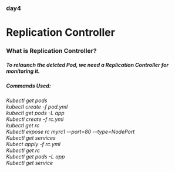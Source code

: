 ### day4
<h1>Replication Controller</h1>
<h3> What is Replication Controller? </h3>
<h5>To relaunch the deleted Pod, we need a Replication Controller for monitoring it.<br></h5>
<h5>Commands Used:</h5>
<h6>Kubectl get pods<br>kubectl create -f pod.yml<br>kubectl get pods -L app<br>
Kubectl create -f rc.yml<br>kubectl get rc<br>Kubectl expose rc myrc1 --port=80 --type=NodePort<br>
Kubectl get services<br>Kubect apply -f rc.yml<br>Kubectl get rc<br>
Kubectl get pods -L app<br>
Kubectl get service<br></h6>
